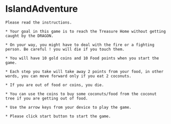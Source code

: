 # IslandAdventure
    Please read the instructions.
    
    * Your goal in this game is to reach the Treasure Home without getting caught by the DRAGON.
    
    * On your way, you might have to deal with the fire or a fighting person. Be careful ! you will die if you touch them.
    
    * You will have 10 gold coins and 10 Food points when you start the game.
    
    * Each step you take will take away 2 points from your food, in other words, you can move forward only if you eat 2 coconuts.
    
    * If you are out of food or coins, you die.
    
    * You can use the coins to buy some coconuts/food from the coconut tree if you are getting out of food.
    
    * Use the arrow keys from your device to play the game.
    
    * Please click start button to start the game.